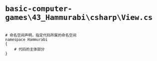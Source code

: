 # `basic-computer-games\43_Hammurabi\csharp\View.cs`

```

# 命名空间声明，指定代码所属的命名空间
namespace Hammurabi
{
    # 代码的主体部分
}

```